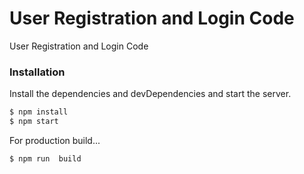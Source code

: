 # User Registration and Login Code

User Registration and Login Code


### Installation


Install the dependencies and devDependencies and start the server.

```sh
$ npm install 
$ npm start
```

For production build...

```sh
$ npm run  build

